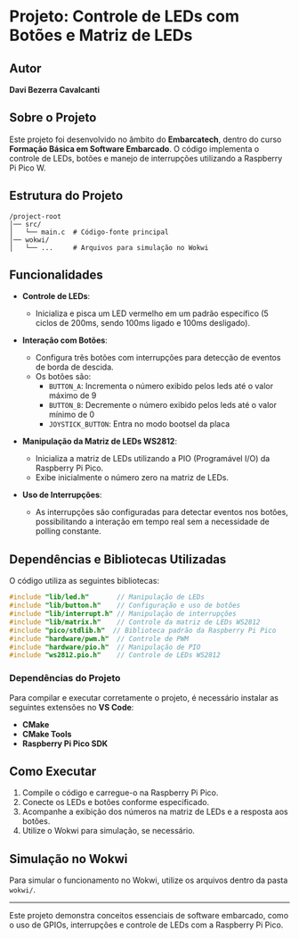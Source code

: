 # Projeto: Controle de LEDs com Botões e Matriz de LEDs

## Autor
**Davi Bezerra Cavalcanti**

## Sobre o Projeto
Este projeto foi desenvolvido no âmbito do **Embarcatech**, dentro do curso **Formação Básica em Software Embarcado**. O código implementa o controle de LEDs, botões e manejo de interrupções utilizando a Raspberry Pi Pico W.

## Estrutura do Projeto

```
/project-root
│── src/
│   └── main.c  # Código-fonte principal
│── wokwi/
│   └── ...     # Arquivos para simulação no Wokwi
```

## Funcionalidades

- **Controle de LEDs**:
  - Inicializa e pisca um LED vermelho em um padrão específico (5 ciclos de 200ms, sendo 100ms ligado e 100ms desligado).

- **Interação com Botões**:
  - Configura três botões com interrupções para detecção de eventos de borda de descida.
  - Os botões são:
    - `BUTTON_A`: Incrementa o número exibido pelos leds até o valor máximo de 9
    - `BUTTON_B`: Decremente o número exibido pelos leds até o valor mínimo de 0
    - `JOYSTICK_BUTTON`: Entra no modo bootsel da placa

- **Manipulação da Matriz de LEDs WS2812**:
  - Inicializa a matriz de LEDs utilizando a PIO (Programável I/O) da Raspberry Pi Pico.
  - Exibe inicialmente o número zero na matriz de LEDs.

- **Uso de Interrupções**:
  - As interrupções são configuradas para detectar eventos nos botões, possibilitando a interação em tempo real sem a necessidade de polling constante.

## Dependências e Bibliotecas Utilizadas

O código utiliza as seguintes bibliotecas:

```c
#include "lib/led.h"       // Manipulação de LEDs
#include "lib/button.h"    // Configuração e uso de botões
#include "lib/interrupt.h" // Manipulação de interrupções
#include "lib/matrix.h"    // Controle da matriz de LEDs WS2812
#include "pico/stdlib.h"  // Biblioteca padrão da Raspberry Pi Pico
#include "hardware/pwm.h"  // Controle de PWM
#include "hardware/pio.h"  // Manipulação de PIO
#include "ws2812.pio.h"    // Controle de LEDs WS2812
```

### Dependências do Projeto
Para compilar e executar corretamente o projeto, é necessário instalar as seguintes extensões no **VS Code**:
- **CMake**
- **CMake Tools**
- **Raspberry Pi Pico SDK**

## Como Executar

1. Compile o código e carregue-o na Raspberry Pi Pico.
2. Conecte os LEDs e botões conforme especificado.
3. Acompanhe a exibição dos números na matriz de LEDs e a resposta aos botões.
4. Utilize o Wokwi para simulação, se necessário.

## Simulação no Wokwi

Para simular o funcionamento no Wokwi, utilize os arquivos dentro da pasta `wokwi/`.

---
Este projeto demonstra conceitos essenciais de software embarcado, como o uso de GPIOs, interrupções e controle de LEDs com a Raspberry Pi Pico.

